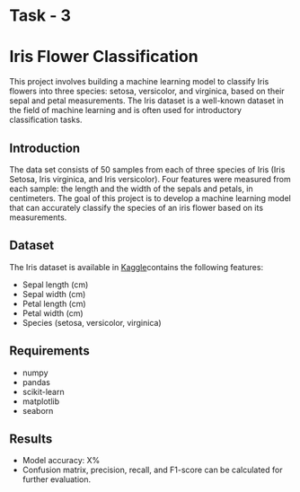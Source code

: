 # Task - 3

# Iris Flower Classification

This project involves building a machine learning model to classify Iris flowers into three species: setosa, versicolor, and virginica, based on their sepal and petal measurements. The Iris dataset is a well-known dataset in the field of machine learning and is often used for introductory classification tasks.

## Introduction
The data set consists of 50 samples from each of three species of Iris (Iris Setosa, Iris virginica, and Iris versicolor). Four features were measured from each sample: the length and the width of the sepals and petals, in centimeters. The goal of this project is to develop a machine learning model that can accurately classify the species of an iris flower based on its measurements.

## Dataset

The Iris dataset is available in [Kaggle](https://www.kaggle.com/datasets/arshid/iris-flower-dataset)contains the following features:
- Sepal length (cm)
- Sepal width (cm)
- Petal length (cm)
- Petal width (cm)
- Species (setosa, versicolor, virginica)

## Requirements
- numpy
- pandas
- scikit-learn
- matplotlib
- seaborn


## Results
- Model accuracy: X%
- Confusion matrix, precision, recall, and F1-score can be calculated for further evaluation.

